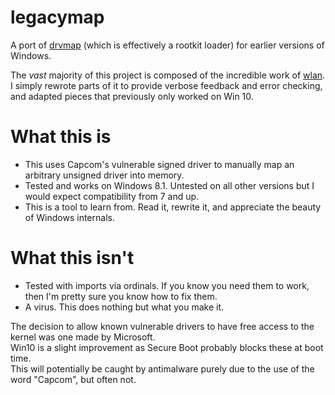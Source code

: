 # legacymap
A port of [drvmap](https://github.com/not-wlan/drvmap) (which is effectively a rootkit loader) for earlier versions of Windows.

The *vast* majority of this project is composed of the incredible work of [wlan](https://github.com/not-wlan). I simply rewrote parts of it to provide verbose feedback and error checking, and adapted pieces that previously only worked on Win 10.

# What this is
* This uses Capcom's vulnerable signed driver to manually map an arbitrary unsigned driver into memory.
* Tested and works on Windows 8.1. Untested on all other versions but I would expect compatibility from 7 and up.
* This is a tool to learn from. Read it, rewrite it, and appreciate the beauty of Windows internals.

# What this isn't
* Tested with imports via ordinals. If you know you need them to work, then I'm pretty sure you know how to fix them.
* A virus. This does nothing but what you make it.

The decision to allow known vulnerable drivers to have free access to the kernel was one made by Microsoft.<br/>
Win10 is a slight improvement as Secure Boot probably blocks these at boot time.<br />
This will potentially be caught by antimalware purely due to the use of the word "Capcom", but often not.
